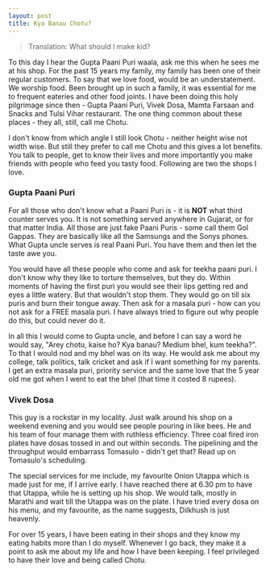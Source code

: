 ```yaml
---
layout: post
title: Kya Banau Chotu?
---
```


> Translation: What should I make kid?

To this day I hear the Gupta Paani Puri waala, ask me this when he sees me at his shop. For the past 15 years my family, my family has been one of their regular customers. To say that we love food, would be an understatement. We worship food. Been brought up in such a family, it was essential for me to frequent eateries and other food joints. I have been doing this holy pilgrimage since then - Gupta Paani Puri, Vivek Dosa, Mamta Farsaan and Snacks and Tulsi Vihar restaurant. The one thing common about these places - they all, still, call me Chotu.

I don't know from which angle I still look Chotu - neither height wise not width wise. But still they prefer to call me Chotu and this gives a lot benefits. You talk to people, get to know their lives and more importantly you make friends with people who feed you tasty food. Following are two the shops I love.

### Gupta Paani Puri
For all those who don't know what a Paani Puri is - it is **NOT** what third counter serves you. It is not something served anywhere in Gujarat, or for that matter India. All those are just fake Paani Puris - some call them Gol Gappas. They are basically like all the Samsungs and the Sonys phones. What Gupta uncle serves is real Paani Puri. You have them and then let the taste awe you.

You would have all these people who come and ask for teekha paani puri. I don't know why they like to torture themselves, but they do. Within moments of having the first puri you would see their lips getting red and eyes a little watery. But that wouldn't stop them. They would go on till six puris and burn their tongue away. Then ask for a masala puri - how can you not ask for a FREE masala puri. I have always tried to figure out why people do this, but could never do it.

In all this I would come to Gupta uncle, and before I can say a word he would say, "Arey chotu, kaise ho? Kya banau? Medium bhel, kum teekha?". To that I would nod and my bhel was on its way. He would ask me about my college, talk politics, talk cricket and ask if I want something for my parents. I get an extra masala puri, priority service and the same love that the 5 year old me got when I went to eat the bhel (that time it costed 8 rupees).

### Vivek Dosa
This guy is a rockstar in my locality. Just walk around his shop on a weekend evening and you would see people pouring in like bees. He and his team of four manage them with ruthless efficiency. Three coal fired iron plates have dosas tossed in and out within seconds. The pipelining and the throughput would embarrass Tomasulo - didn't get that? Read up on Tomasulo's scheduling.

The special services for me include, my favourite Onion Utappa which is made just for me, if I arrive early. I have reached there at 6.30 pm to have that Utappa, while he is setting up his shop. We would talk, mostly in Marathi and wait till the Utappa was on the plate. I have tried every dosa on his menu, and my favourite, as the name suggests, Dilkhush is just heavenly.

For over 15 years, I have been eating in their shops and they know my eating habits more than I do myself. Whenever I go back, they make it a point to ask me about my life and how I have been keeping. I feel privileged to have their love and being called Chotu.
